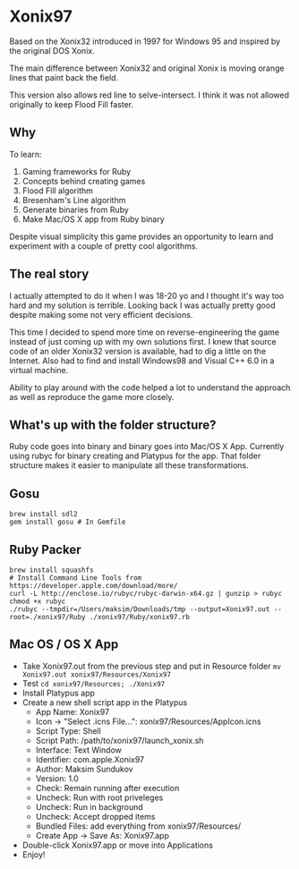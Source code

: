 # Xonix97

Based on the Xonix32 introduced in 1997 for Windows 95 and inspired by the original DOS Xonix.

The main difference between Xonix32 and original Xonix is moving orange lines that paint back the field.

This version also allows red line to selve-intersect. I think it was not allowed originally to keep Flood Fill faster.

## Why

To learn:
1. Gaming frameworks for Ruby
1. Concepts behind creating games
1. Flood Fill algorithm
1. Bresenham's Line algorithm
1. Generate binaries from Ruby
1. Make Mac/OS X app from Ruby binary

Despite visual simplicity this game provides an opportunity to learn and experiment with a couple of pretty cool algorithms.

## The real story

I actually attempted to do it when I was 18-20 yo and I thought it's way too hard and my solution is terrible. Looking back I was actually pretty good despite making some not very efficient decisions.

This time I decided to spend more time on reverse-engineering the game instead of just coming up with my own solutions first. I knew that source code of an older Xonix32 version is available, had to dig a little on the Internet. Also had to find and install Windows98 and Visual C++ 6.0 in a virtual machine.

Ability to play around with the code helped a lot to understand the approach as well as reproduce the game more closely.

## What's up with the folder structure?

Ruby code goes into binary and binary goes into Mac/OS X App. Currently using rubyc for binary creating and Platypus for the app. That folder structure makes it easier to manipulate all these transformations.

## Gosu

```
brew install sdl2
gem install gosu # In Gemfile
```

## Ruby Packer

```
brew install squashfs
# Install Command Line Tools from https://developer.apple.com/download/more/
curl -L http://enclose.io/rubyc/rubyc-darwin-x64.gz | gunzip > rubyc
chmod +x rubyc
./rubyc --tmpdir=/Users/maksim/Downloads/tmp --output=Xonix97.out --root=./xonix97/Ruby ./xonix97/Ruby/xonix97.rb
```

## Mac OS / OS X App

* Take Xonix97.out from the previous step and put in Resource folder `mv Xonix97.out xonix97/Resources/Xonix97`
* Test `cd xonix97/Resources; ./Xonix97`
* Install Platypus app
* Create a new shell script app in the Platypus
  * App Name: Xonix97
  * Icon -> "Select .icns File...": xonix97/Resources/AppIcon.icns
  * Script Type: Shell
  * Script Path: /path/to/xonix97/launch_xonix.sh
  * Interface: Text Window
  * Identifier: com.apple.Xonix97
  * Author: Maksim Sundukov
  * Version: 1.0
  * Check: Remain running after execution
  * Uncheck: Run with root priveleges
  * Uncheck: Run in background
  * Uncheck: Accept dropped items
  * Bundled Files: add everything from xonix97/Resources/
  * Create App -> Save As: Xonix97.app
* Double-click Xonix97.app or move into Applications
* Enjoy!

